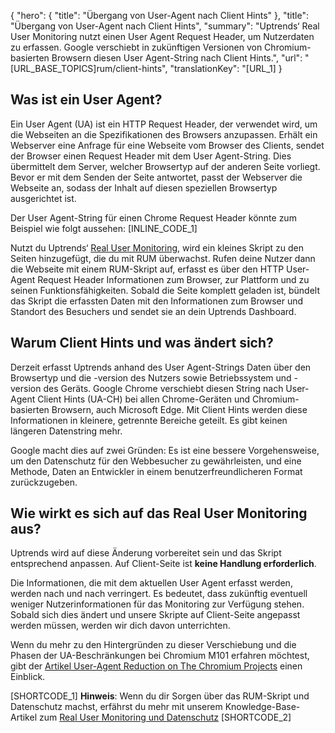 ﻿{
  "hero": {
    "title": "Übergang von User-Agent nach Client Hints"
  },
  "title": "Übergang von User-Agent nach Client Hints",
  "summary": "Uptrends‘ Real User Monitoring nutzt einen User Agent Request Header, um Nutzerdaten zu erfassen. Google verschiebt in zukünftigen Versionen von Chromium-basierten Browsern diesen User Agent-String nach Client Hints.",
  "url": "[URL_BASE_TOPICS]rum/client-hints",
  "translationKey": "[URL_1]
}

## Was ist ein User Agent?
Ein User Agent (UA) ist ein HTTP Request Header, der verwendet wird, um die Webseiten an die Spezifikationen des Browsers anzupassen. Erhält ein Webserver eine Anfrage für eine Webseite vom Browser des Clients, sendet der Browser einen Request Header mit dem User Agent-String. Dies übermittelt dem Server, welcher Browsertyp auf der anderen Seite vorliegt. Bevor er mit dem Senden der Seite antwortet, passt der Webserver die Webseite an, sodass der Inhalt auf diesen speziellen Browsertyp ausgerichtet ist.

Der User Agent-String für einen Chrome Request Header könnte zum Beispiel wie folgt aussehen:
[INLINE_CODE_1]

Nutzt du Uptrends‘ [Real User Monitoring]([LINK_URL_1]), wird ein kleines Skript zu den Seiten hinzugefügt, die du mit RUM überwachst. Rufen deine Nutzer dann die Webseite mit einem RUM-Skript auf, erfasst es über den HTTP User-Agent Request Header Informationen zum Browser, zur Plattform und zu seinen Funktionsfähigkeiten. Sobald die Seite komplett geladen ist, bündelt das Skript die erfassten Daten mit den Informationen zum Browser und Standort des Besuchers und sendet sie an dein Uptrends Dashboard.

## Warum Client Hints und was ändert sich?
Derzeit erfasst Uptrends anhand des User Agent-Strings Daten über den Browsertyp und die -version des Nutzers sowie Betriebssystem und -version des Geräts. Google Chrome verschiebt diesen String nach User-Agent Client Hints (UA-CH) bei allen Chrome-Geräten und Chromium-basierten Browsern, auch Microsoft Edge. Mit Client Hints werden diese Informationen in kleinere, getrennte Bereiche geteilt. Es gibt keinen längeren Datenstring mehr.

Google macht dies auf zwei Gründen: Es ist eine bessere Vorgehensweise, um den Datenschutz für den Webbesucher zu gewährleisten, und eine Methode, Daten an Entwickler in einem benutzerfreundlicheren Format zurückzugeben.

## Wie wirkt es sich auf das Real User Monitoring aus?
Uptrends wird auf diese Änderung vorbereitet sein und das Skript entsprechend anpassen. Auf Client-Seite ist **keine Handlung erforderlich**.

Die Informationen, die mit dem aktuellen User Agent erfasst werden, werden nach und nach verringert. Es bedeutet, dass zukünftig eventuell weniger Nutzerinformationen für das Monitoring zur Verfügung stehen. Sobald sich dies ändert und unsere Skripte auf Client-Seite angepasst werden müssen, werden wir dich davon unterrichten.

Wenn du mehr zu den Hintergründen zu dieser Verschiebung und die Phasen der UA-Beschränkungen bei Chromium M101 erfahren möchtest, gibt der [Artikel User-Agent Reduction on The Chromium Projects]([LINK_URL_2]) einen Einblick.

[SHORTCODE_1] **Hinweis**: Wenn du dir Sorgen über das RUM-Skript und Datenschutz machst, erfährst du mehr mit unserem Knowledge-Base-Artikel zum [Real User Monitoring und Datenschutz]([LINK_URL_3]) [SHORTCODE_2]
